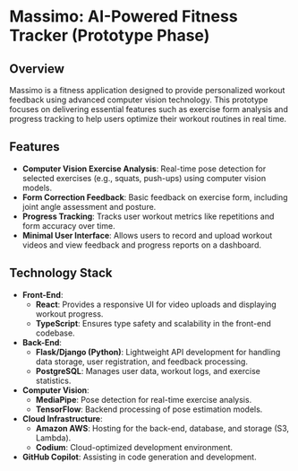 # **Massimo: AI-Powered Fitness Tracker (Prototype Phase)**

## **Overview**
Massimo is a fitness application designed to provide personalized workout feedback using advanced computer vision technology. This prototype focuses on delivering essential features such as exercise form analysis and progress tracking to help users optimize their workout routines in real time.

## **Features**
- **Computer Vision Exercise Analysis**: Real-time pose detection for selected exercises (e.g., squats, push-ups) using computer vision models.
- **Form Correction Feedback**: Basic feedback on exercise form, including joint angle assessment and posture.
- **Progress Tracking**: Tracks user workout metrics like repetitions and form accuracy over time.
- **Minimal User Interface**: Allows users to record and upload workout videos and view feedback and progress reports on a dashboard.

## **Technology Stack**
- **Front-End**:
  - **React**: Provides a responsive UI for video uploads and displaying workout progress.
  - **TypeScript**: Ensures type safety and scalability in the front-end codebase.
- **Back-End**:
  - **Flask/Django (Python)**: Lightweight API development for handling data storage, user registration, and feedback processing.
  - **PostgreSQL**: Manages user data, workout logs, and exercise statistics.
- **Computer Vision**:
  - **MediaPipe**: Pose detection for real-time exercise analysis.
  - **TensorFlow**: Backend processing of pose estimation models.
- **Cloud Infrastructure**:
  - **Amazon AWS**: Hosting for the back-end, database, and storage (S3, Lambda).
  - **Codium**: Cloud-optimized development environment.
- **GitHub Copilot**: Assisting in code generation and development.



